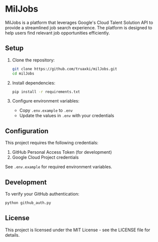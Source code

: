 # MilJobs

MilJobs is a platform that leverages Google's Cloud Talent Solution API to provide a streamlined job search experience. The platform is designed to help users find relevant job opportunities efficiently.

## Setup

1. Clone the repository:
   ```bash
   git clone https://github.com/truaxki/milJobs.git
   cd milJobs
   ```

2. Install dependencies:
   ```bash
   pip install -r requirements.txt
   ```

3. Configure environment variables:
   - Copy `.env.example` to `.env`
   - Update the values in `.env` with your credentials

## Configuration

This project requires the following credentials:

1. GitHub Personal Access Token (for development)
2. Google Cloud Project credentials

See `.env.example` for required environment variables.

## Development

To verify your GitHub authentication:
```bash
python github_auth.py
```

## License

This project is licensed under the MIT License - see the LICENSE file for details.
